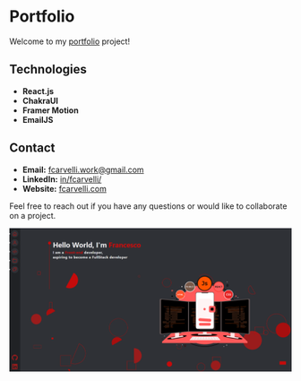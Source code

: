 # Portfolio

Welcome to my [portfolio](https://www.fcarvelli.com) project!

## Technologies

- **React.js**
- **ChakraUI**
- **Framer Motion**
- **EmailJS**

## Contact

- **Email:** fcarvelli.work@gmail.com
- **LinkedIn:** [in/fcarvelli/](https://www.linkedin.com/in/fcarvelli/)
- **Website:** [fcarvelli.com](https://www.fcarvelli.com)

Feel free to reach out if you have any questions or would like to collaborate on a project.

![alt text](https://raw.githubusercontent.com/F3azy/portfolio/main/src/assets/portfolio.png)